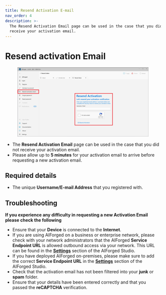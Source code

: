 ```yaml
---
title: Resend Activation E-mail
nav_order: 4
description: >-
  The Resend Activation Email page can be used in the case that you did not
  receive your activation email.
---
```


# Resend activation Email

<figure><img src=".gitbook/assets/image (76) (1).png" alt=""><figcaption></figcaption></figure>

* The **Resend Activation Email** page can be used in the case that you did not receive your activation email.
* Please allow up to **5 minutes** for your activation email to arrive before requesting a new activation email.

## Required details

* The unique **Username/E-mail Address** that you registered with.

## Troubleshooting

**If you experience any difficulty in requesting a new Activation Email please check the following**

* Ensure that your **Device** is connected to the **Internet**.
* If you are using AIForged on a business or enterprise network, please check with your network administrators that the AIForged **Service Endpoint URL** is allowed outbound access via your network. This URL can be found in the [**Settings**](settings.md) section of the AIForged Studio.
* If you have deployed AIForged on-premises, please make sure to add the correct **Service Endpoint URL** in the [**Settings**](settings.md) section of the AIForged Studio.
* Check that the activation email has not been filtered into your **junk** or **spam** folder.
* Ensure that your details have been entered correctly and that you passed the **reCAPTCHA** verification.
